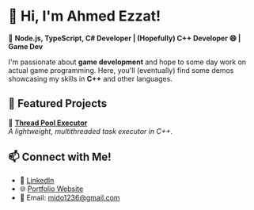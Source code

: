 # 👋 Hi, I'm Ahmed Ezzat!

🎯 **Node.js, TypeScript, C# Developer | (Hopefully) C++ Developer 😄 | Game Dev**

I'm passionate about **game development** and hope to some day work on actual game programming. Here, you'll (eventually) find some demos showcasing my skills in **C++** and other languages.

## 🚀 Featured Projects

🔹 **[Thread Pool Executor](https://github.com/YourGitHubUsername/ThreadPoolExecutor)**  
_A lightweight, multithreaded task executor in C++._

## 📫 Connect with Me!
- 💼 [LinkedIn]([https://www.linkedin.com/in/YourProfile](https://www.linkedin.com/in/ahmedmezzat/))
- 🌐 [Portfolio Website](https://YourWebsite.com)
- 📧 Email: mido1236@gmail.com
